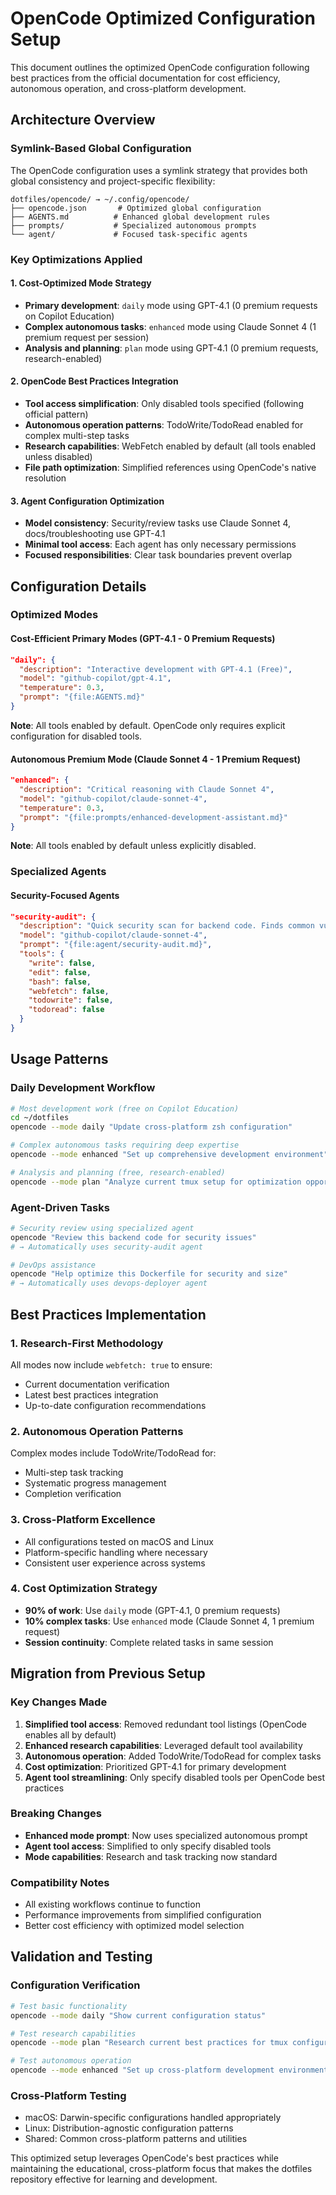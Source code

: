 # OpenCode Optimized Configuration Setup

This document outlines the optimized OpenCode configuration following best practices from the official documentation for cost efficiency, autonomous operation, and cross-platform development.

## Architecture Overview

### **Symlink-Based Global Configuration**
The OpenCode configuration uses a symlink strategy that provides both global consistency and project-specific flexibility:

```
dotfiles/opencode/ → ~/.config/opencode/
├── opencode.json       # Optimized global configuration
├── AGENTS.md          # Enhanced global development rules  
├── prompts/           # Specialized autonomous prompts
└── agent/             # Focused task-specific agents
```

### **Key Optimizations Applied**

#### **1. Cost-Optimized Mode Strategy**
- **Primary development**: `daily` mode using GPT-4.1 (0 premium requests on Copilot Education)
- **Complex autonomous tasks**: `enhanced` mode using Claude Sonnet 4 (1 premium request per session)
- **Analysis and planning**: `plan` mode using GPT-4.1 (0 premium requests, research-enabled)

#### **2. OpenCode Best Practices Integration**
- **Tool access simplification**: Only disabled tools specified (following official pattern)
- **Autonomous operation patterns**: TodoWrite/TodoRead enabled for complex multi-step tasks
- **Research capabilities**: WebFetch enabled by default (all tools enabled unless disabled)
- **File path optimization**: Simplified references using OpenCode's native resolution

#### **3. Agent Configuration Optimization**
- **Model consistency**: Security/review tasks use Claude Sonnet 4, docs/troubleshooting use GPT-4.1
- **Minimal tool access**: Each agent has only necessary permissions
- **Focused responsibilities**: Clear task boundaries prevent overlap

## Configuration Details

### **Optimized Modes**

#### **Cost-Efficient Primary Modes** (GPT-4.1 - 0 Premium Requests)
```json
"daily": {
  "description": "Interactive development with GPT-4.1 (Free)",
  "model": "github-copilot/gpt-4.1",
  "temperature": 0.3,
  "prompt": "{file:AGENTS.md}"
}
```

**Note**: All tools enabled by default. OpenCode only requires explicit configuration for disabled tools.

#### **Autonomous Premium Mode** (Claude Sonnet 4 - 1 Premium Request)
```json
"enhanced": {
  "description": "Critical reasoning with Claude Sonnet 4",
  "model": "github-copilot/claude-sonnet-4",
  "temperature": 0.3,
  "prompt": "{file:prompts/enhanced-development-assistant.md}"
}
```

**Note**: All tools enabled by default unless explicitly disabled.

### **Specialized Agents**

#### **Security-Focused Agents**
```json
"security-audit": {
  "description": "Quick security scan for backend code. Finds common vulns and compliance issues.",
  "model": "github-copilot/claude-sonnet-4",
  "prompt": "{file:agent/security-audit.md}",
  "tools": {
    "write": false,
    "edit": false,
    "bash": false,
    "webfetch": false,
    "todowrite": false,
    "todoread": false
  }
}
```

## Usage Patterns

### **Daily Development Workflow**
```bash
# Most development work (free on Copilot Education)
cd ~/dotfiles
opencode --mode daily "Update cross-platform zsh configuration"

# Complex autonomous tasks requiring deep expertise
opencode --mode enhanced "Set up comprehensive development environment"

# Analysis and planning (free, research-enabled)
opencode --mode plan "Analyze current tmux setup for optimization opportunities"
```

### **Agent-Driven Tasks**
```bash
# Security review using specialized agent
opencode "Review this backend code for security issues" 
# → Automatically uses security-audit agent

# DevOps assistance 
opencode "Help optimize this Dockerfile for security and size"
# → Automatically uses devops-deployer agent
```

## Best Practices Implementation

### **1. Research-First Methodology**
All modes now include `webfetch: true` to ensure:
- Current documentation verification
- Latest best practices integration
- Up-to-date configuration recommendations

### **2. Autonomous Operation Patterns** 
Complex modes include TodoWrite/TodoRead for:
- Multi-step task tracking
- Systematic progress management
- Completion verification

### **3. Cross-Platform Excellence**
- All configurations tested on macOS and Linux
- Platform-specific handling where necessary
- Consistent user experience across systems

### **4. Cost Optimization Strategy**
- **90% of work**: Use `daily` mode (GPT-4.1, 0 premium requests)
- **10% complex tasks**: Use `enhanced` mode (Claude Sonnet 4, 1 premium request)
- **Session continuity**: Complete related tasks in same session

## Migration from Previous Setup

### **Key Changes Made**
1. **Simplified tool access**: Removed redundant tool listings (OpenCode enables all by default)
2. **Enhanced research capabilities**: Leveraged default tool availability
3. **Autonomous operation**: Added TodoWrite/TodoRead for complex tasks
4. **Cost optimization**: Prioritized GPT-4.1 for primary development
5. **Agent tool streamlining**: Only specify disabled tools per OpenCode best practices

### **Breaking Changes**
- **Enhanced mode prompt**: Now uses specialized autonomous prompt
- **Agent tool access**: Simplified to only specify disabled tools
- **Mode capabilities**: Research and task tracking now standard

### **Compatibility Notes**
- All existing workflows continue to function
- Performance improvements from simplified configuration
- Better cost efficiency with optimized model selection

## Validation and Testing

### **Configuration Verification**
```bash
# Test basic functionality
opencode --mode daily "Show current configuration status"

# Test research capabilities  
opencode --mode plan "Research current best practices for tmux configuration"

# Test autonomous operation
opencode --mode enhanced "Set up cross-platform development environment from scratch"
```

### **Cross-Platform Testing**
- macOS: Darwin-specific configurations handled appropriately
- Linux: Distribution-agnostic configuration patterns
- Shared: Common cross-platform patterns and utilities

This optimized setup leverages OpenCode's best practices while maintaining the educational, cross-platform focus that makes the dotfiles repository effective for learning and development.